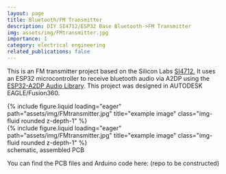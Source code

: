 ```yaml
---
layout: page
title: Bluetooth/FM Transmitter
description: DIY SI4712/ESP32 Base Bluetooth->FM Transmitter
img: assets/img/FMtransmitter.jpg
importance: 1
category: electrical engineering
related_publications: false
---
```

This is an FM transmitter project based on the Silicon Labs <a href="https://dangerousthings.com/product/xsiid/">SI4712.</a> It uses an ESP32 microcontroller to receive bluetooth audio via A2DP using the <a href="https://github.com/pschatzmann/ESP32-A2DP">ESP32-A2DP Audio Library</a>. This project was designed in AUTODESK EAGLE/Fusion360.

<div class="row">
    <div class="col-sm mt-2 mt-md-0">
        {% include figure.liquid loading="eager" path="assets/img/FMtransmitter.jpg" title="example image" class="img-fluid rounded z-depth-1" %}
    </div>
    <div class="col-sm mt-2 mt-md-0">
        {% include figure.liquid loading="eager" path="assets/img/FMtransmitter.jpg" title="example image" class="img-fluid rounded z-depth-1" %}
    </div>
</div>
<div class="caption">
    schematic, assembled PCB
</div>

You can find the PCB files and Arduino code here: (repo to be constructed)